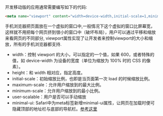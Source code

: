 开发移动版的应用通常需要编写如下的代码:

```html
<meta name="viewport" content="width=device-width,initial-scale=1,minimum-scale=1,maximum-scale=1,user-scalable=no,minimal-ui">
```
手机浏览器把页面放在一个虚拟的窗口中,一般情况下这个虚拟的窗口比屏幕宽，这样就不用把每个网页挤到很小的窗口中（破坏布局），用户可以通过平移和缩放来看网页的不同部分,
viewport属性实现了让开发者来控制viewport的大小和缩放，所有的手机浏览器都支持.


- width：控制 viewport 的大小，可以指定的一个值，如果 600，或者特殊的值，如 device-width 为设备的宽度（单位为缩放为 100% 时的 CSS 的像素）。
- height：和 width 相对应，指定高度。
- initial-scale：初始缩放比例，也即是当页面第一次 load 的时候缩放比例。
- maximum-scale：允许用户缩放到的最大比例。
- minimum-scale：允许用户缩放到的最小比例。
- user-scalable：用户是否可以手动缩放
- minimal-ui: Safari中为meta标签新增minimal-ui属性，让网页在加载时便可隐藏顶部的地址栏与底部的导航栏。[参考这里](https://36kr.com/p/210516.html)
